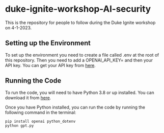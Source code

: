 # duke-ignite-workshop-AI-security
This is the repository for people to follow during the Duke Ignite workshop on 4-1-2023. 

## Setting up the Environment
To set up the environment you need to create a file called .env at the root of this repository. Then you need to add a OPENAI_API_KEY= and then your API key. You can get your API key from [here](https://beta.openai.com/account/api-keys).
## Running the Code
To run the code, you will need to have Python 3.8 or up installed. You can download it from [here](https://www.python.org/downloads/).

Once you have Python installed, you can run the code by running the following command in the terminal:
```
pip install openai python_dotenv
python gpt.py
```
